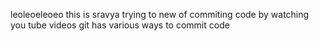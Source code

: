 leoleoeleoeo
this is sravya
trying to new of commiting code
by watching you tube videos 
git has various ways to commit code
